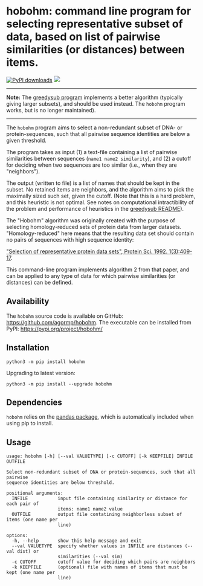 # hobohm: command line program for selecting representative subset of data, based on list of pairwise similarities (or distances) between items.

[![PyPI downloads](https://static.pepy.tech/personalized-badge/hobohm?period=total&units=international_system&left_color=grey&right_color=blue&left_text=downloads)](https://pepy.tech/project/hobohm)
![](https://img.shields.io/badge/version-2.0.1-blue)

---------------------------------------------------------------- 

**Note:** The [greedysub program](https://github.com/agormp/greedysub) implements a better algorithm (typically giving larger subsets), and should be used instead. The `hobohm` program works, but is no longer maintained).

----------------------------------------------------------------

The `hobohm` program aims to select a non-redundant subset of DNA- or protein-sequences, such that all pairwise sequence identities
are below a given threshold.

The program takes as input (1) a text-file containing a list of pairwise similarities between sequences (`name1 name2 similarity`), and (2) a cutoff for deciding when two sequences are too similar (i.e., when they are "neighbors").

The output (written to file) is a list of names that should be kept in the subset. No retained items are neighbors, and the algorithm aims to pick the maximally sized such set, given the cutoff. (Note that this is a hard problem, and this heuristic is not optimal. See  notes on computational intractibility of the problem and performance of heuristics in the [greedysub README](https://github.com/agormp/greedysub)).

The "Hobohm" algorithm was originally created with the purpose of selecting homology-reduced sets of protein data from larger datasets. "Homology-reduced" here means that the resulting data set should contain no pairs of sequences with high sequence identity:

["Selection of representative protein data sets", Protein Sci. 1992. 1(3):409-17](https://pubmed.ncbi.nlm.nih.gov/1304348/).

This command-line program implements algorithm 2 from that paper, and can be applied to any type of data for which pairwise similarities (or distances) can be defined.

## Availability

The `hobohm` source code is available on GitHub: https://github.com/agormp/hobohm. The executable can be installed from PyPI: https://pypi.org/project/hobohm/

## Installation

```
python3 -m pip install hobohm
```

Upgrading to latest version:

```
python3 -m pip install --upgrade hobohm
```

## Dependencies

`hobohm` relies on the [pandas package](https://pandas.pydata.org), which is automatically included when using pip to install.


## Usage

```
usage: hobohm [-h] [--val VALUETYPE] [-c CUTOFF] [-k KEEPFILE] INFILE OUTFILE

Select non-redundant subset of DNA or protein-sequences, such that all pairwise
sequence identities are below threshold.

positional arguments:
  INFILE           input file containing similarity or distance for each pair of
                   items: name1 name2 value
  OUTFILE          output file contatining neighborless subset of items (one name per
                   line)

options:
  -h, --help       show this help message and exit
  --val VALUETYPE  specify whether values in INFILE are distances (--val dist) or
                   similarities (--val sim)
  -c CUTOFF        cutoff value for deciding which pairs are neighbors
  -k KEEPFILE      (optional) file with names of items that must be kept (one name per
                   line)
```

